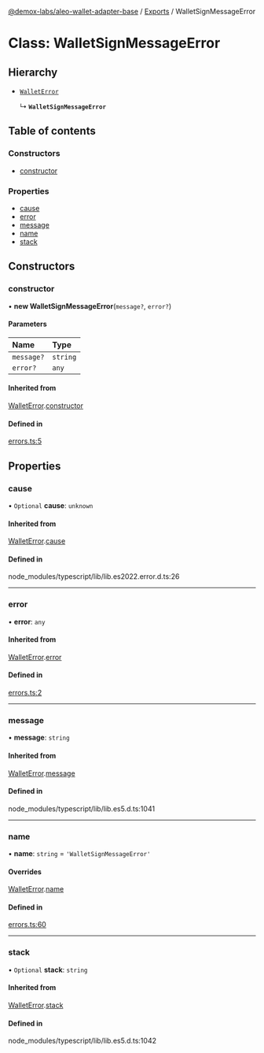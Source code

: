 [@demox-labs/aleo-wallet-adapter-base](../README.md) / [Exports](../modules.md) / WalletSignMessageError

# Class: WalletSignMessageError

## Hierarchy

- [`WalletError`](WalletError.md)

  ↳ **`WalletSignMessageError`**

## Table of contents

### Constructors

- [constructor](WalletSignMessageError.md#constructor)

### Properties

- [cause](WalletSignMessageError.md#cause)
- [error](WalletSignMessageError.md#error)
- [message](WalletSignMessageError.md#message)
- [name](WalletSignMessageError.md#name)
- [stack](WalletSignMessageError.md#stack)

## Constructors

### constructor

• **new WalletSignMessageError**(`message?`, `error?`)

#### Parameters

| Name | Type |
| :------ | :------ |
| `message?` | `string` |
| `error?` | `any` |

#### Inherited from

[WalletError](WalletError.md).[constructor](WalletError.md#constructor)

#### Defined in

[errors.ts:5](https://github.com/demox-labs/aleo-wallet-adapter/blob/c12f88c/packages/core/base/errors.ts#L5)

## Properties

### cause

• `Optional` **cause**: `unknown`

#### Inherited from

[WalletError](WalletError.md).[cause](WalletError.md#cause)

#### Defined in

node_modules/typescript/lib/lib.es2022.error.d.ts:26

___

### error

• **error**: `any`

#### Inherited from

[WalletError](WalletError.md).[error](WalletError.md#error)

#### Defined in

[errors.ts:2](https://github.com/demox-labs/aleo-wallet-adapter/blob/c12f88c/packages/core/base/errors.ts#L2)

___

### message

• **message**: `string`

#### Inherited from

[WalletError](WalletError.md).[message](WalletError.md#message)

#### Defined in

node_modules/typescript/lib/lib.es5.d.ts:1041

___

### name

• **name**: `string` = `'WalletSignMessageError'`

#### Overrides

[WalletError](WalletError.md).[name](WalletError.md#name)

#### Defined in

[errors.ts:60](https://github.com/demox-labs/aleo-wallet-adapter/blob/c12f88c/packages/core/base/errors.ts#L60)

___

### stack

• `Optional` **stack**: `string`

#### Inherited from

[WalletError](WalletError.md).[stack](WalletError.md#stack)

#### Defined in

node_modules/typescript/lib/lib.es5.d.ts:1042
